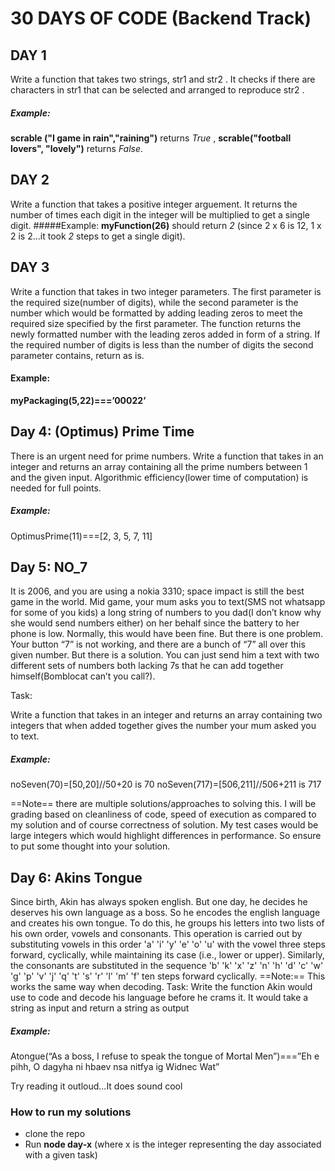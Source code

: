 # 30 DAYS OF CODE (Backend Track)


## DAY 1
Write a function that takes two strings, str1 and str2 . It checks if there are characters in str1  that can be selected and arranged to reproduce
str2 . 
##### Example:
 **scrable ("I game in rain","raining")** returns *True* , **scrable("football lovers", "lovely")** returns *False*.

## DAY 2
Write a function that takes a positive integer arguement. It returns the number of times each digit in the integer will be multiplied to get a single digit.
#####Example:
 **myFunction(26)** should return *2* (since 2 x 6 is 12, 1 x 2 is 2...it took *2* steps to get a single digit).

## DAY 3
Write a function that takes in two integer parameters. The first parameter is the required size(number of digits), while the second parameter is the number which would be formatted by adding leading zeros to meet the required size specified by the first parameter. The function returns the newly formatted number with the leading zeros added in form of a string. If the required number of digits is less than the number of digits the second parameter contains, return as is.
#### Example:
**myPackaging(5,22)===’00022’** 

## Day 4: (Optimus) Prime Time
There is an urgent need for prime numbers. Write a function that 
takes in an integer and returns an array containing all the prime 
numbers between 1 and the given input. Algorithmic efficiency(lower time of computation)
is needed for full points.
##### Example:
 OptimusPrime(11)===[2, 3, 5, 7, 11]

## Day 5: NO_7

It is 2006, and you are using a nokia 3310; space impact is still the best game in the world.
 Mid game, your mum asks you to text(SMS not whatsapp for some of you kids) a long string of numbers 
 to you dad(I don’t know why she would send numbers either) on her behalf since the battery to her 
 phone is low. Normally, this would have been fine. But there is one problem. Your button “7” is not
  working, and there are a bunch of “7” all over this given number. But there is a solution.
   You can just send him a text with two different sets of numbers both lacking 7s that he can add 
   together himself(Bomblocat can’t you call?). 

Task:

Write a function that takes in an integer and returns an array containing two integers that when added
 together gives the number your mum asked you to text.
##### Example:
noSeven(70)=[50,20]//50+20 is 70
noSeven(717)=[506,211]//506+211 is 717

==Note== there are multiple solutions/approaches to solving this. I will be grading based on cleanliness of code, 
speed of execution as compared to my solution and of course correctness of solution.
My test cases would be large integers which would highlight differences in performance. So ensure to put some 
thought into your solution.

## Day 6: Akins Tongue
Since birth, Akin has always spoken english. But one day, he
 decides he deserves his own language as a boss. So he encodes the english language and creates his own tongue.
To do this, he groups his letters into two lists of his own order, vowels and consonants.
This operation is carried out by substituting vowels in this order 'a' 'i' 'y' 'e' 'o' 'u' with the vowel three steps forward,
cyclically, while maintaining its case (i.e., lower or upper).
Similarly, the consonants are substituted in the sequence 
'b' 'k' 'x' 'z' 'n' 'h' 'd' 'c' 'w' 'g' 'p' 'v' 'j' 'q' 't' 's' 'r' 'l' 'm' 'f' ten steps forward cyclically. 
==Note:== This works the same way when decoding.
Task: 
Write the function Akin would use to code and decode his language before he crams it. 
It would take a string as input and return a string as output
##### Example:
Atongue(“As a boss, I refuse to speak the tongue of Mortal Men”)===”Eh e pihh, O dagyha ni hbaev nsa nitfya ig Widnec Wat”

Try reading it outloud...It does sound cool


### How to run my solutions
* clone the repo
* Run **node day-x** (where x is the integer representing the day associated with a given task)